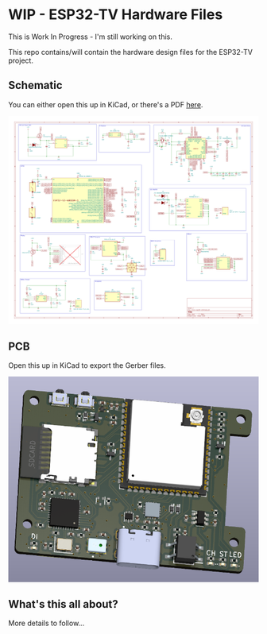 # WIP - ESP32-TV Hardware Files

This is Work In Progress - I'm still working on this.

This repo contains/will contain the hardware design files for the ESP32-TV project.

## Schematic

You can either open this up in KiCad, or there's a PDF [here](./images/micro-esp32-s3.pdf).

[![Schematic](./images/micro-esp32-s3.svg)](./images/micro-esp32-s3.pdf)

## PCB

Open this up in KiCad to export the Gerber files.

![PCB](./images/micro-esp32-s3-pcb.png)

## What's this all about?

More details to follow...

